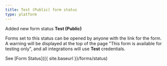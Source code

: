 ```yaml
---
title: Test (Public) form status
type: platform
---
```


Added new form status **Test (Public)**

Forms set to this status can be opened by anyone with the link for the form. A warning will be displayed at the top of the page "This form is available for testing only", and all integrations will use **Test** credentials.

See [Form Status]({{ site.baseurl }}/forms/status)